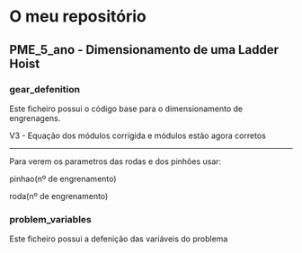 # O meu repositório

## PME_5_ano - Dimensionamento de uma Ladder Hoist

### gear_defenition

Este ficheiro possui o código base para o dimensionamento de engrenagens.

V3 - Equação dos módulos corrigida e módulos estão agora corretos

---

Para verem os parametros das rodas e dos pinhões usar:

pinhao(nº de engrenamento)

roda(nº de engrenamento)

### problem_variables

Este ficheiro possui a defenição das variáveis do problema 
